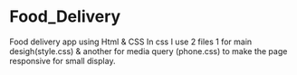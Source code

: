 # Food_Delivery
Food delivery app using Html & CSS
In css I use 2 files 1 for main desigh(style.css) & another for media query (phone.css) to make the page responsive for small display.
